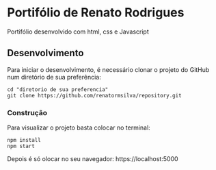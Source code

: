 # Portifólio de Renato Rodrigues 

Portifólio desenvolvido com html, css e Javascript

## Desenvolvimento

Para iniciar o desenvolvimento, é necessário clonar o projeto do GitHub num diretório de sua preferência:

```shell
cd "diretorio de sua preferencia"
git clone https://github.com/renatormsilva/repository.git
```

### Construção

Para visualizar o projeto basta colocar no terminal:

```shell
npm install
npm start
```

Depois é só olocar no seu navegador: https://localhost:5000
